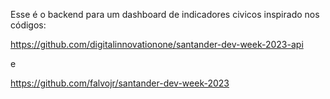 Esse é o backend para um dashboard de indicadores civicos inspirado nos códigos:

https://github.com/digitalinnovationone/santander-dev-week-2023-api

e

https://github.com/falvojr/santander-dev-week-2023
